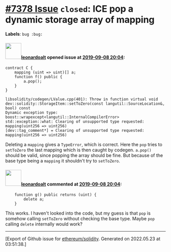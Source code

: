 # [\#7378 Issue](https://github.com/ethereum/solidity/issues/7378) `closed`: ICE pop a dynamic storage array of mapping
**Labels**: `bug :bug:`


#### <img src="https://avatars.githubusercontent.com/u/504195?u=ce2facd14af9fd474ebff49f0d44891f56f7500f&v=4" width="50">[leonardoalt](https://github.com/leonardoalt) opened issue at [2019-09-08 20:04](https://github.com/ethereum/solidity/issues/7378):

```
contract C {
    mapping (uint => uint)[] a;
    function f() public {
        a.pop();
    }
}
```

```
libsolidity/codegen/LValue.cpp(401): Throw in function virtual void dev::solidity::StorageItem::setToZero(const langutil::SourceLocation&, bool) const
Dynamic exception type: boost::wrapexcept<langutil::InternalCompilerError>
std::exception::what: Clearing of unsupported type requested: mapping(uint256 => uint256)
[dev::tag_comment*] = Clearing of unsupported type requested: mapping(uint256 => uint256)
```

Deleting a `mapping` gives a `TypeError`, which is correct.
Here the `pop` tries to `setToZero` the last mapping which is then caught by codegen.
`a.pop()` should be valid, since popping the array should be fine. But because of the base type being a `mapping` it shouldn't try to `setToZero`.

#### <img src="https://avatars.githubusercontent.com/u/504195?u=ce2facd14af9fd474ebff49f0d44891f56f7500f&v=4" width="50">[leonardoalt](https://github.com/leonardoalt) commented at [2019-09-08 20:04](https://github.com/ethereum/solidity/issues/7378#issuecomment-529238442):

```
    function g() public returns (uint) {
        delete a;
    }
```
This works.
I haven't looked into the code, but my guess is that `pop` is somehow calling `setToZero` without checking the base type. Maybe `pop` calling `delete` internally would work?


-------------------------------------------------------------------------------



[Export of Github issue for [ethereum/solidity](https://github.com/ethereum/solidity). Generated on 2022.05.23 at 03:51:38.]
